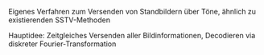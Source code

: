 Eigenes Verfahren zum Versenden von Standbildern über Töne, ähnlich zu existierenden SSTV-Methoden

Hauptidee: Zeitgleiches Versenden aller Bildinformationen, Decodieren via diskreter Fourier-Transformation
